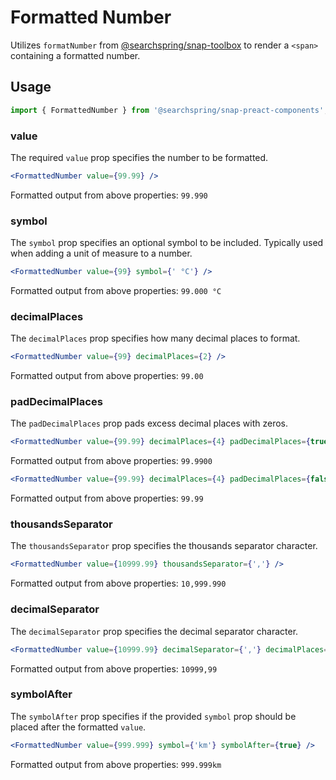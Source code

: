 # Formatted Number

Utilizes `formatNumber` from [@searchspring/snap-toolbox](https://searchspring.github.io/snap/#/toolbox) to render a `<span>` containing a formatted number.

## Usage
```jsx
import { FormattedNumber } from '@searchspring/snap-preact-components';
```

### value
The required `value` prop specifies the number to be formatted. 

```jsx
<FormattedNumber value={99.99} />
```
Formatted output from above properties: `99.990`

### symbol
The `symbol` prop specifies an optional symbol to be included. Typically used when adding a unit of measure to a number.

```jsx
<FormattedNumber value={99} symbol={' °C'} /> 
```
Formatted output from above properties: `99.000 °C`

### decimalPlaces
The `decimalPlaces` prop specifies how many decimal places to format.

```jsx
<FormattedNumber value={99} decimalPlaces={2} /> 
```
Formatted output from above properties: `99.00`

### padDecimalPlaces
The `padDecimalPlaces` prop pads excess decimal places with zeros.

```jsx
<FormattedNumber value={99.99} decimalPlaces={4} padDecimalPlaces={true} /> 
```
Formatted output from above properties: `99.9900`

```jsx
<FormattedNumber value={99.99} decimalPlaces={4} padDecimalPlaces={false} /> 
```
Formatted output from above properties: `99.99`

### thousandsSeparator
The `thousandsSeparator` prop specifies the thousands separator character.

```jsx
<FormattedNumber value={10999.99} thousandsSeparator={','} /> 
```
Formatted output from above properties: `10,999.990`

### decimalSeparator
The `decimalSeparator` prop specifies the decimal separator character.

```jsx
<FormattedNumber value={10999.99} decimalSeparator={','} decimalPlaces={2} /> 
```
Formatted output from above properties: `10999,99`

### symbolAfter
The `symbolAfter` prop specifies if the provided `symbol` prop should be placed after the formatted `value`.

```jsx
<FormattedNumber value={999.999} symbol={'km'} symbolAfter={true} /> 
```
Formatted output from above properties: `999.999km`